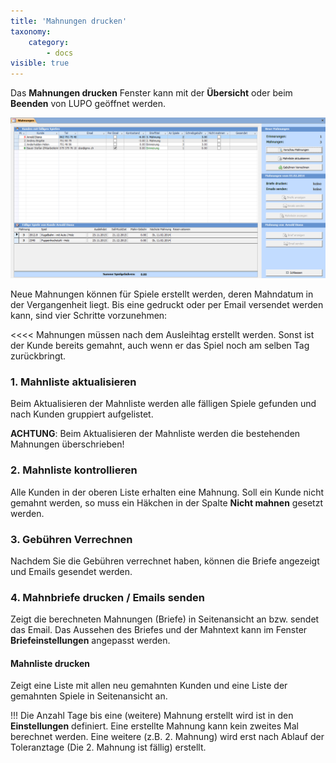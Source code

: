 ```yaml
---
title: 'Mahnungen drucken'
taxonomy:
    category:
        - docs
visible: true
---
```


Das **Mahnungen drucken** Fenster kann mit der **Übersicht** oder beim **Beenden** von LUPO geöffnet werden.

![mahnungen-drucken](../../images/mahnungen-drucken.png)

Neue Mahnungen können für Spiele erstellt werden, deren Mahndatum in der Vergangenheit liegt. Bis eine gedruckt oder per Email versendet werden kann, sind vier Schritte vorzunehmen:


<<<< Mahnungen müssen nach dem Ausleihtag erstellt werden. Sonst ist der Kunde bereits gemahnt, auch wenn er das Spiel noch am selben Tag zurückbringt.

### 1\. Mahnliste aktualisieren

Beim Aktualisieren der Mahnliste werden alle fälligen Spiele gefunden und nach Kunden gruppiert aufgelistet.

**ACHTUNG**: Beim Aktualisieren der Mahnliste werden die bestehenden Mahnungen überschrieben!

### 2\. Mahnliste kontrollieren

Alle Kunden in der oberen Liste erhalten eine Mahnung. Soll ein Kunde nicht gemahnt werden, so muss ein Häkchen in der Spalte **Nicht mahnen** gesetzt werden.

### 3\. Gebühren Verrechnen

Nachdem Sie die Gebühren verrechnet haben, können die Briefe angezeigt und Emails gesendet werden.

### 4\. Mahnbriefe drucken / Emails senden

Zeigt die berechneten Mahnungen (Briefe) in Seitenansicht an bzw. sendet das Email. Das Aussehen des Briefes und der Mahntext kann im Fenster **Briefeinstellungen** angepasst werden.

#### Mahnliste drucken

Zeigt eine Liste mit allen neu gemahnten Kunden und eine Liste der gemahnten Spiele in Seitenansicht an.


!!! Die Anzahl Tage bis eine (weitere) Mahnung erstellt wird ist in den **Einstellungen** definiert. Eine erstellte Mahnung kann kein zweites Mal berechnet werden. Eine weitere (z.B. 2. Mahnung) wird erst nach Ablauf der Toleranztage (Die 2. Mahnung ist fällig) erstellt.

